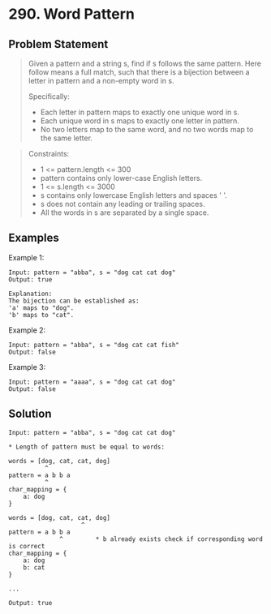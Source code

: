 # 290. Word Pattern

## Problem Statement

> Given a pattern and a string s, find if s follows the same pattern.
> Here follow means a full match, such that there is a bijection between a letter in pattern and a non-empty word in s.
>
> Specifically:
>
> - Each letter in pattern maps to exactly one unique word in s.
> - Each unique word in s maps to exactly one letter in pattern.
> - No two letters map to the same word, and no two words map to the same letter.

> Constraints:
>
> - 1 <= pattern.length <= 300
> - pattern contains only lower-case English letters.
> - 1 <= s.length <= 3000
> - s contains only lowercase English letters and spaces ' '.
> - s does not contain any leading or trailing spaces.
> - All the words in s are separated by a single space.

## Examples

Example 1:

```
Input: pattern = "abba", s = "dog cat cat dog"
Output: true

Explanation:
The bijection can be established as:
'a' maps to "dog".
'b' maps to "cat".
```

Example 2:

```
Input: pattern = "abba", s = "dog cat cat fish"
Output: false
```

Example 3:

```
Input: pattern = "aaaa", s = "dog cat cat dog"
Output: false
```

## Solution

```
Input: pattern = "abba", s = "dog cat cat dog"

* Length of pattern must be equal to words:

words = [dog, cat, cat, dog]
          ^
pattern = a b b a
          ^
char_mapping = {
    a: dog
}

words = [dog, cat, cat, dog]
                    ^
pattern = a b b a
              ^         * b already exists check if corresponding word is correct
char_mapping = {
    a: dog
    b: cat
}

...

Output: true
```
